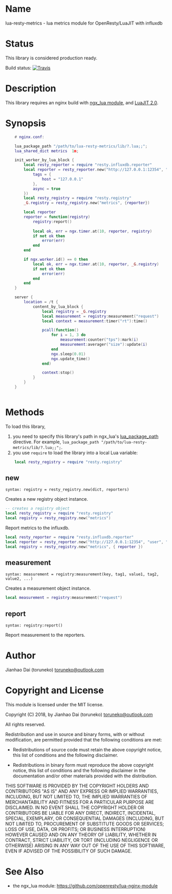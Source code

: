 Name
=============

lua-resty-metrics - lua metrics module for OpenResty/LuaJIT with influxdb

Status
======

This library is considered production ready.

Build status: [![Travis](https://travis-ci.org/toruneko/lua-resty-metrics.svg?branch=master)](https://travis-ci.org/toruneko/lua-resty-metrics)

Description
===========

This library requires an nginx build with [ngx_lua module](https://github.com/openresty/lua-nginx-module), and [LuaJIT 2.0](http://luajit.org/luajit.html).

Synopsis
========

```lua
    # nginx.conf:

    lua_package_path "/path/to/lua-resty-metrics/lib/?.lua;;";
    lua_shared_dict metrics  1m;

    init_worker_by_lua_block {
        local resty_reporter = require "resty.influxdb.reporter"
        local reporter = resty_reporter.new("http://127.0.0.1:12354", "user", "pass", "nginx", {
            tags = {
                host = "127.0.0.1"
            },
            async = true
        })
        local resty_registry = require "resty.registry"
        _G.registry = resty_registry.new("metrics", {reporter})

        local reporter
        reporter = function(registry)
            registry:report()
        
            local ok, err = ngx.timer.at(10, reporter, registry)
            if not ok then
                error(err)
            end
        end

        if ngx.worker.id() == 0 then
            local ok, err = ngx.timer.at(10, reporter, _G.registry)
            if not ok then
                error(err)
            end
        end
    }

    server {
        location = /t {
            content_by_lua_block {
                local registry = _G.registry
                local measurement = registry:measurement("request")
                local context = measurement:timer("rt"):time()

                pcall(function() 
                    for i = 1, 3 do
                        measurement:counter("tps"):mark(i)
                        measurement:averager("size"):update(i)
                    end
                    ngx.sleep(0.01)
                    ngx.update_time()
                end)

                context:stop()
            }
        }
    }
    
```

Methods
=======

To load this library,

1. you need to specify this library's path in ngx_lua's [lua_package_path](https://github.com/openresty/lua-nginx-module#lua_package_path) directive. For example, `lua_package_path "/path/to/lua-resty-metrics/lib/?.lua;;";`.
2. you use `require` to load the library into a local Lua variable:

```lua
    local resty_registry = require "resty.registry"
```

new
---
`syntax: registry = resty_registry.new(dict, reporters)`

Creates a new registry object instance.

```lua
-- creates a registry object
local resty_registry = require "resty.registry"
local registry = resty_registry.new("metrics")
```

Report metrics to the influxdb.

```lua
local resty_reporter = require "resty.influxdb.reporter"
local reporter = resty_reporter.new("http://127.0.0.1:12354", "user", "pass", "nginx")
local registry = resty_registry.new("metrics", { reporter })
```

measurement
----
`syntax: measurement = registry:measurement(key, tag1, value1, tag2, value2, ...)`

Creates a measurement object instance.

```lua
local measurement = registry:measurement("request")
```

report
------
`syntax: registry:report()`

Report measurement to the reporters.

Author
======

Jianhao Dai (toruneko) <toruneko@outlook.com>


Copyright and License
=====================

This module is licensed under the MIT license.

Copyright (C) 2018, by Jianhao Dai (toruneko) <toruneko@outlook.com>

All rights reserved.

Redistribution and use in source and binary forms, with or without modification, are permitted provided that the following conditions are met:

* Redistributions of source code must retain the above copyright notice, this list of conditions and the following disclaimer.

* Redistributions in binary form must reproduce the above copyright notice, this list of conditions and the following disclaimer in the documentation and/or other materials provided with the distribution.

THIS SOFTWARE IS PROVIDED BY THE COPYRIGHT HOLDERS AND CONTRIBUTORS "AS IS" AND ANY EXPRESS OR IMPLIED WARRANTIES, INCLUDING, BUT NOT LIMITED TO, THE IMPLIED WARRANTIES OF MERCHANTABILITY AND FITNESS FOR A PARTICULAR PURPOSE ARE DISCLAIMED. IN NO EVENT SHALL THE COPYRIGHT HOLDER OR CONTRIBUTORS BE LIABLE FOR ANY DIRECT, INDIRECT, INCIDENTAL, SPECIAL, EXEMPLARY, OR CONSEQUENTIAL DAMAGES (INCLUDING, BUT NOT LIMITED TO, PROCUREMENT OF SUBSTITUTE GOODS OR SERVICES; LOSS OF USE, DATA, OR PROFITS; OR BUSINESS INTERRUPTION) HOWEVER CAUSED AND ON ANY THEORY OF LIABILITY, WHETHER IN CONTRACT, STRICT LIABILITY, OR TORT (INCLUDING NEGLIGENCE OR OTHERWISE) ARISING IN ANY WAY OUT OF THE USE OF THIS SOFTWARE, EVEN IF ADVISED OF THE POSSIBILITY OF SUCH DAMAGE.


See Also
========
* the ngx_lua module: https://github.com/openresty/lua-nginx-module